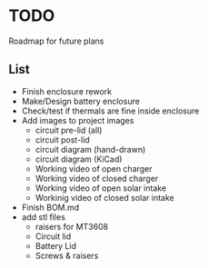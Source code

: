 # TODO
Roadmap for future plans
## List
 * Finish enclosure rework
 * Make/Design battery enclosure
 * Check/test if thermals are fine inside enclosure
 * Add images to project images
   * circuit pre-lid (all)
   * circuit post-lid
   * circuit diagram (hand-drawn)
   * circuit diagram (KiCad)
   * Working video of open charger
   * Working video of closed charger
   * Working video of open solar intake
   * Workinig video of closed solar intake
 * Finish BOM.md
 * add stl files
   * raisers for MT3608
   * Circuit lid
   * Battery Lid
   * Screws & raisers

